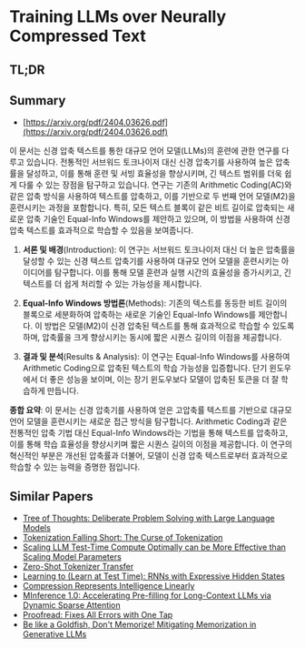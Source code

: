 # Training LLMs over Neurally Compressed Text
## TL;DR
## Summary
- [https://arxiv.org/pdf/2404.03626.pdf](https://arxiv.org/pdf/2404.03626.pdf)

이 문서는 신경 압축 텍스트를 통한 대규모 언어 모델(LLMs)의 훈련에 관한 연구를 다루고 있습니다. 전통적인 서브워드 토크나이저 대신 신경 압축기를 사용하여 높은 압축률을 달성하고, 이를 통해 훈련 및 서빙 효율성을 향상시키며, 긴 텍스트 범위를 더욱 쉽게 다룰 수 있는 장점을 탐구하고 있습니다. 연구는 기존의 Arithmetic Coding(AC)와 같은 압축 방식을 사용하여 텍스트를 압축하고, 이를 기반으로 두 번째 언어 모델(M2)을 훈련시키는 과정을 포함합니다. 특히, 모든 텍스트 블록이 같은 비트 길이로 압축되는 새로운 압축 기술인 Equal-Info Windows를 제안하고 있으며, 이 방법을 사용하여 신경 압축 텍스트를 효과적으로 학습할 수 있음을 보여줍니다. 

1. **서론 및 배경**(Introduction): 
이 연구는 서브워드 토크나이저 대신 더 높은 압축률을 달성할 수 있는 신경 텍스트 압축기를 사용하여 대규모 언어 모델을 훈련시키는 아이디어를 탐구합니다. 이를 통해 모델 훈련과 실행 시간의 효율성을 증가시키고, 긴 텍스트를 더 쉽게 처리할 수 있는 가능성을 제시합니다.

2. **Equal-Info Windows 방법론**(Methods): 
기존의 텍스트를 동등한 비트 길이의 블록으로 세분화하여 압축하는 새로운 기술인 Equal-Info Windows를 제안합니다. 이 방법은 모델(M2)이 신경 압축된 텍스트를 통해 효과적으로 학습할 수 있도록 하며, 압축률을 크게 향상시키는 동시에 짧은 시퀀스 길이의 이점을 제공합니다.

3. **결과 및 분석**(Results & Analysis): 
이 연구는 Equal-Info Windows를 사용하여 Arithmetic Coding으로 압축된 텍스트의 학습 가능성을 입증합니다. 단기 윈도우에서 더 좋은 성능을 보이며, 이는 장기 윈도우보다 모델이 압축된 토큰을 더 잘 학습하게 만듭니다.

**종합 요약**: 
이 문서는 신경 압축기를 사용하여 얻은 고압축률 텍스트를 기반으로 대규모 언어 모델을 훈련시키는 새로운 접근 방식을 탐구합니다. Arithmetic Coding과 같은 전통적인 압축 기법 대신 Equal-Info Windows라는 기법을 통해 텍스트를 압축하고, 이를 통해 학습 효율성을 향상시키며 짧은 시퀀스 길이의 이점을 제공합니다. 이 연구의 혁신적인 부분은 개선된 압축률과 더불어, 모델이 신경 압축 텍스트로부터 효과적으로 학습할 수 있는 능력을 증명한 점입니다.

## Similar Papers
- [Tree of Thoughts: Deliberate Problem Solving with Large Language Models](2305.10601.md)
- [Tokenization Falling Short: The Curse of Tokenization](2406.11687.md)
- [Scaling LLM Test-Time Compute Optimally can be More Effective than Scaling Model Parameters](2408.03314.md)
- [Zero-Shot Tokenizer Transfer](2405.07883.md)
- [Learning to (Learn at Test Time): RNNs with Expressive Hidden States](2407.04620.md)
- [Compression Represents Intelligence Linearly](2404.09937.md)
- [MInference 1.0: Accelerating Pre-filling for Long-Context LLMs via Dynamic Sparse Attention](2407.02490.md)
- [Proofread: Fixes All Errors with One Tap](2406.04523.md)
- [Be like a Goldfish, Don't Memorize! Mitigating Memorization in Generative LLMs](2406.10209.md)
